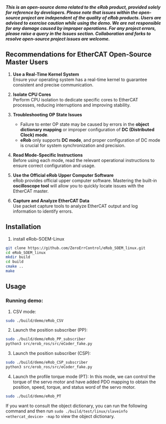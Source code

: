 ***This is an open-source demo related to the eRob product, provided solely for reference by developers. Please note that issues within the open-source project are independent of the quality of eRob products. Users are advised to exercise caution while using the demo. We are not responsible for any damage caused by improper operations. For any project errors, please raise a query in the Issues section. Collaboration and forks to resolve open-source project issues are welcome.***

## Recommendations for EtherCAT Open-Source Master Users  

1. **Use a Real-Time Kernel System**  
   Ensure your operating system has a real-time kernel to guarantee consistent and precise communication.

2. **Isolate CPU Cores**  
   Perform CPU isolation to dedicate specific cores to EtherCAT processes, reducing interruptions and improving stability.

3. **Troubleshooting OP State Issues**  
   - Failure to enter OP state may be caused by errors in the **object dictionary mapping** or improper configuration of **DC (Distributed Clock) mode**.  
   - **eRob** only supports **DC mode**, and proper configuration of DC mode is crucial for system synchronization and precision.

4. **Read Mode-Specific Instructions**  
   Before using each mode, read the relevant operational instructions to ensure correct configuration and usage.

5. **Use the Official eRob Upper Computer Software**  
   eRob provides official upper computer software. Mastering the built-in **oscilloscope tool** will allow you to quickly locate issues with the EtherCAT master.

6. **Capture and Analyze EtherCAT Data**  
   Use packet capture tools to analyze EtherCAT output and log information to identify errors.


## Installation

1. install eRob-SOEM-Linux
``` bash
git clone https://github.com/ZeroErrControl/eRob_SOEM_linux.git
cd eRob_SOEM_linux
mkdir build
cd build
cmake ..
make

```

## Usage
### Running demo:

1. CSV mode:
```bash
sudo ./build/demo/eRob_CSV
```

2. Launch the position subscriber (PP):
```bash
sudo ./build/demo/eRob_PP_subscriber
python3 src/erob_ros/src/eCoder_fake.py
```

3. Launch the position subscriber (CSP):
```bash
sudo ./build/demo/eRob_CSP_subscriber
python3 src/erob_ros/src/eCoder_fake.py
``` 

4. Launch the profile torque mode (PT):
In this mode, we can control the torque of the servo motor and have added PDO mapping to obtain the position, speed, torque, and status word of the servo motor. 

```bash
sudo ./build/demo/eRob_PT
``` 
If you want to consult the object dictionary, you can run the following command and then run `sudo ./build/test/linux/slaveinfo <ethercat_device> -map` to view the object dictionary.
